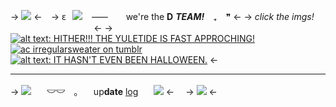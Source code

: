 -> ![](https://i.postimg.cc/br9HKV8g/ezgif-1-38d0e49221.png) <-⠀
-> 𐐩⠀![](https://files.catbox.moe/t1vigq.gif) ⠀⸺ ⠀⠀ we're the **D** ***TEAM!*** ⠀₊⠀ ❞ <-
-> *click the imgs!* ⠀⠀⠀⠀⠀⠀⠀⠀⠀⠀⠀⠀⠀<-
-> [![alt text: HITHER!!! THE YULETIDE IS FAST APPROCHING!](https://files.catbox.moe/jf5yok.png)](https://rentry.co/lenz)[![ac irregularsweater on tumblr](https://files.catbox.moe/x71byo.png)](https://rentry.co/porcelainfaced)[![alt text: IT HASN'T EVEN BEEN HALLOWEEN.](https://files.catbox.moe/wk106t.png)](https://rentry.co/wip) <-
***
-> ![](https://files.catbox.moe/r5iz2h.gif)⠀  ⠀**𓎟𓎟** ⠀｡⠀ ⠀up**date** [log](https://rentry.co/dsquad) ⠀⠀![](https://files.catbox.moe/sljvyx.gif) <-
⠀
-> ![](https://i.postimg.cc/vBWWV21y/ezgif-1-2caaa3eebf.png) <-
⠀ ⠀